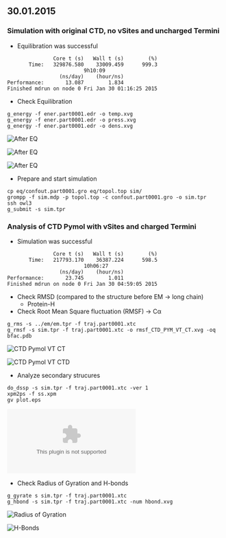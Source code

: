 ## 30.01.2015

### Simulation with original CTD, no vSites and uncharged Termini

* Equilibration was successful

```
               Core t (s)   Wall t (s)        (%)
       Time:   329876.580    33009.459      999.3
                         9h10:09
                 (ns/day)    (hour/ns)
Performance:       13.087        1.834
Finished mdrun on node 0 Fri Jan 30 01:16:25 2015

``` 

* Check Equilibration

```
g_energy -f ener.part0001.edr -o temp.xvg
g_energy -f ener.part0001.edr -o press.xvg
g_energy -f ener.part0001.edr -o dens.xvg

```


![After EQ](https://github.com/sagar87/MD/raw/master/300115/temp_CTD_NVT_NCT.xvg_.png)

![After EQ](https://github.com/sagar87/MD/raw/master/300115/press_CTD_NVT_NCT.xvg_.png)

![After EQ](https://github.com/sagar87/MD/raw/master/300115/dens_CTD_NVT_NCT.xvg_.png)

* Prepare and start simulation

```
cp eq/confout.part0001.gro eq/topol.top sim/
grompp -f sim.mdp -p topol.top -c confout.part0001.gro -o sim.tpr
ssh owl3
g_submit -s sim.tpr
```

### Analysis of CTD Pymol with vSites and charged Termini

* Simulation was successful

```
               Core t (s)   Wall t (s)        (%)
       Time:   217793.170    36387.224      598.5
                         10h06:27
                 (ns/day)    (hour/ns)
Performance:       23.745        1.011
Finished mdrun on node 0 Fri Jan 30 04:59:05 2015
```

* Check RMSD (compared to the structure before EM → long chain)
    * Protein-H
* Check Root Mean Square fluctuation (RMSF) → Cα 
    
```
g_rms -s ../em/em.tpr -f traj.part0001.xtc 
g_rmsf -s sim.tpr -f traj.part0001.xtc -o rmsf_CTD_PYM_VT_CT.xvg -oq bfac.pdb
```

![CTD Pymol VT CT](https://github.com/sagar87/MD/raw/master/300115/rmsd.xvg_.png)

![CTD Pymol VT CTD](https://github.com/sagar87/MD/blob/master/300115/rmsf_CTD_PYM_VT_CT.xvg_.png)

* Analyze secondary strucures

```
do_dssp -s sim.tpr -f traj.part0001.xtc -ver 1
xpm2ps -f ss.xpm
gv plot.eps
```

![Secondary Structures](https://github.com/sagar87/MD/blob/master/300115/plot.eps)

* Check Radius of Gyration and H-bonds

```
g_gyrate s sim.tpr -f traj.part0001.xtc
g_hbond -s sim.tpr -f traj.part0001.xtc -num hbond.xvg
```

![Radius of Gyration](https://github.com/sagar87/MD/blob/master/300115/gyrate_CTD_PYM_VT_CT.png)

![H-Bonds](https://github.com/sagar87/MD/blob/master/300115/hbond_CTD_PYM_CT_VT.xvg_.png)

